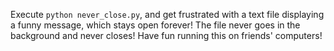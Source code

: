 Execute `python never_close.py`, and get frustrated with a text file displaying a funny message, which stays open forever! The file never goes in the background and never closes! Have fun running this on friends' computers!